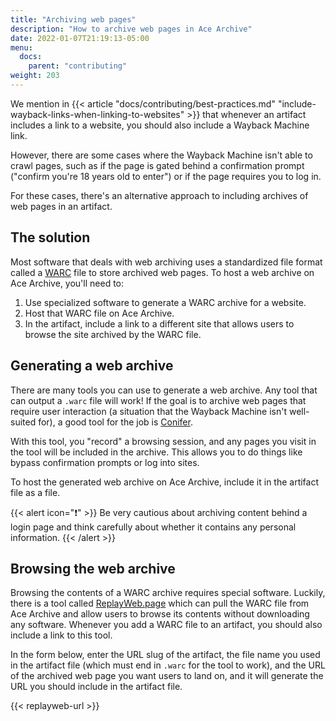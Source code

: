 ```yaml
---
title: "Archiving web pages"
description: "How to archive web pages in Ace Archive"
date: 2022-01-07T21:19:13-05:00
menu:
  docs:
    parent: "contributing"
weight: 203
---
```


We mention in {{< article "docs/contributing/best-practices.md"
"include-wayback-links-when-linking-to-websites" >}} that whenever an artifact
includes a link to a website, you should also include a Wayback Machine link.

However, there are some cases where the Wayback Machine isn't able to crawl
pages, such as if the page is gated behind a confirmation prompt ("confirm
you're 18 years old to enter") or if the page requires you to log in.

For these cases, there's an alternative approach to including archives of web
pages in an artifact.

## The solution

Most software that deals with web archiving uses a standardized file format
called a [WARC](https://en.wikipedia.org/wiki/Web_ARChive) file to store
archived web pages. To host a web archive on Ace Archive, you'll need to:

1. Use specialized software to generate a WARC archive for a website.
2. Host that WARC file on Ace Archive.
3. In the artifact, include a link to a different site that allows users to
   browse the site archived by the WARC file.

## Generating a web archive

There are many tools you can use to generate a web archive. Any tool that can
output a `.warc` file will work! If the goal is to archive web pages that
require user interaction (a situation that the Wayback Machine isn't
well-suited for), a good tool for the job is
[Conifer](https://conifer.rhizome.org/).

With this tool, you "record" a browsing session, and any pages you visit in the
tool will be included in the archive. This allows you to do things like bypass
confirmation prompts or log into sites.

To host the generated web archive on Ace Archive, include it in the artifact
file as a file.

{{< alert icon="❗" >}}
Be very cautious about archiving content behind a login page and think carefully
about whether it contains any personal information.
{{< /alert >}}

## Browsing the web archive

Browsing the contents of a WARC archive requires special software. Luckily,
there is a tool called [ReplayWeb.page](https://replayweb.page/) which can pull
the WARC file from Ace Archive and allow users to browse its contents without
downloading any software. Whenever you add a WARC file to an artifact, you
should also include a link to this tool.

In the form below, enter the URL slug of the artifact, the file name you used in
the artifact file (which must end in `.warc` for the tool to work), and the URL
of the archived web page you want users to land on, and it will generate the URL
you should include in the artifact file.

{{< replayweb-url >}}
